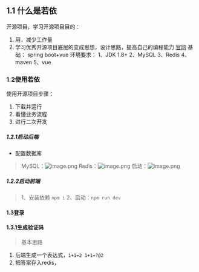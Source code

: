 ## 1.1 什么是若依
开源项目，学习开源项目目的：
1. 用，减少工作量
2. 学习优秀开源项目底层的变成思想，设计思路，提高自己的编程能力
[官网](https://www.ruoyi.vip)
基础： spring boot+vue
环境要求：
1、JDK 1.8+
2、MySQL
3、Redis
4、maven
5、vue
### 1.2使用若依
使用开源项目步骤：
1. 下载并运行
2. 看懂业务流程
3. 进行二次开发
##### 1.2.1启动后端
- 配置数据库
> MySQL：![image.png](https://gitee.com/Hao1617/pic-go-bed/raw/master/img/202410282015108.png)
>Redis：![image.png](https://gitee.com/Hao1617/pic-go-bed/raw/master/img/202410282016891.png)
>启动：![image.png](https://gitee.com/Hao1617/pic-go-bed/raw/master/img/202410282018118.png)

##### 1.2.2启动前端
>1、安装依赖 ```npm i```
>2、启动：```npm run dev```

#### 1.3登录
#### 1.3.1生成验证码
> 基本思路

1. 后端生成一个表达式，`1+1=2 1+1=?@2`
2. 把答案存入redis，


